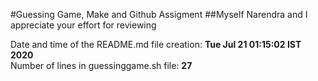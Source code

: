 #Guessing Game, Make and Github Assigment
##Myself Narendra and I appreciate your effort for reviewing
  
Date and time of the README.md file creation: **Tue Jul 21 01:15:02 IST 2020**  
Number of lines in guessinggame.sh file: **27**
